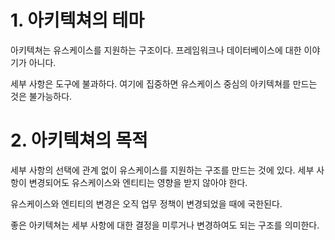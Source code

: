 # 1. 아키텍쳐의 테마

아키텍쳐는 유스케이스를 지원하는 구조이다. 프레임워크나 데이터베이스에 대한 이야기가 아니다.  

세부 사항은 도구에 불과하다. 여기에 집중하면 유스케이스 중심의 아키텍쳐를 만드는 것은 불가능하다.  

# 2. 아키텍쳐의 목적

세부 사항의 선택에 관계 없이 유스케이스를 지원하는 구조를 만드는 것에 있다. 세부 사항이 변경되어도 유스케이스와 엔티티는 영향을 받지 않아야 한다.  

유스케이스와 엔티티의 변경은 오직 업무 정책이 변경되었을 때에 국한된다.  

좋은 아키텍쳐는 세부 사항에 대한 결정을 미루거나 변경하여도 되는 구조를 의미한다.  
